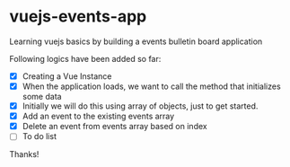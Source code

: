 # vuejs-events-app
Learning vuejs basics by building a events bulletin board application

Following logics have been added so far:

- [x] Creating a Vue Instance
- [x] When the application loads, we want to call the method that initializes some data
- [x] Initially we will do this using array of objects, just to get started.
- [x] Add an event to the existing events array
- [x] Delete an event from events array based on index
- [ ] To do list

Thanks!